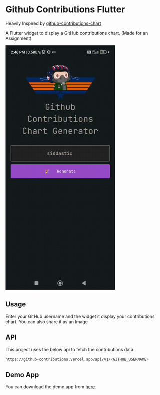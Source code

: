 # Github Contributions Flutter

Heavily Inspired by [github-contributions-chart](https://github.com/sallar/github-contributions-chart)

A Flutter widget to display a GitHub contributions chart. (Made for an Assignment)

<img src="./documentation_assets/demo.gif" width="350" title="App Logo">

## Usage

Enter your GitHub username and the widget it display your contributions chart.
You can also share it as an Image

## API

This project uses the below api to fetch the contributions data.

```bash
https://github-contributions.vercel.app/api/v1/<GITHUB_USERNAME>
```

## Demo App

You can download the demo app from [here](https://github.com/siddastic/github_contributions_flutter/releases/tag/release).
